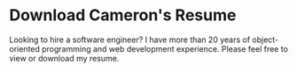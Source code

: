 # Download Cameron's Resume
Looking to hire a software engineer? I have more than 20 years of object-oriented programming and web development experience. 
Please feel free to view or download my resume.
